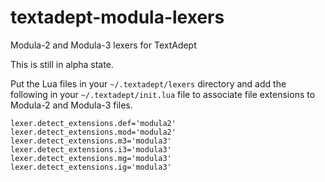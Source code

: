 # textadept-modula-lexers
Modula-2 and Modula-3 lexers for TextAdept

This is still in alpha state.

Put the Lua files in your `~/.textadept/lexers` directory and add the following in your `~/.textadept/init.lua` file to associate file extensions to Modula-2 and Modula-3 files.

```
lexer.detect_extensions.def='modula2'
lexer.detect_extensions.mod='modula2'
lexer.detect_extensions.m3='modula3'
lexer.detect_extensions.i3='modula3'
lexer.detect_extensions.mg='modula3'
lexer.detect_extensions.ig='modula3'
```
